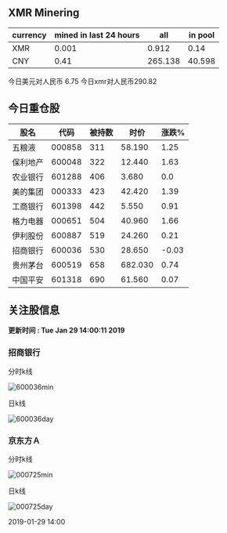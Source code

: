 ## XMR Minering

|currency|mined in last 24 hours|all|in pool|
|---|---|---|---|
|XMR|0.001|0.912|0.14|
|CNY|0.41|265.138|40.598|

今日美元对人民币 6.75	今日xmr对人民币290.82


## 今日重仓股 

|股名|代码|被持数|时价|涨跌%|
|---|---|---|---|---|
|五粮液|000858|311|58.190|1.25|
|保利地产|600048|322|12.440|1.63|
|农业银行|601288|406|3.680|0.0|
|美的集团|000333|423|42.420|1.39|
|工商银行|601398|442|5.550|0.91|
|格力电器|000651|504|40.960|1.66|
|伊利股份|600887|519|24.260|0.21|
|招商银行|600036|530|28.650|-0.03|
|贵州茅台|600519|658|682.030|0.74|
|中国平安|601318|690|61.560|0.07|

## 关注股信息
**更新时间 : Tue Jan 29 14:00:11 2019**
### 招商银行 
分时k线

![600036min](http://image.sinajs.cn/newchart/min/n/sh600036.gif)

日k线

![600036day](http://image.sinajs.cn/newchart/daily/n/sh600036.gif)

### 京东方Ａ 
分时k线

![000725min](http://image.sinajs.cn/newchart/min/n/sz000725.gif)

日k线

![000725day](http://image.sinajs.cn/newchart/daily/n/sz000725.gif)

2019-01-29 14:00